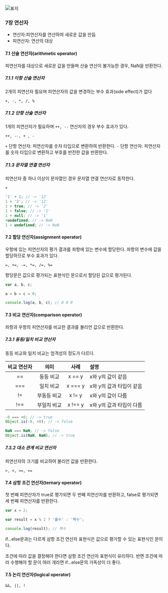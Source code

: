 ![표지](https://image.aladin.co.kr/product/25155/25/cover500/k282633473_1.jpg)

### 7장 연산자
- 연산자:피연산자를 연산하여 새로운 값을 만듬
- 피연산자: 연산의 대상

#### 7.1 산술 연산자(arithmetic operator)
피연산자를 대상으로 새로운 값을 만들며 산술 연산이 불가능한 경우, NaN을 반환한다.

##### 7.1.1 이항 산술 연산자
2개의 피연산자 필요며 피연산자의 값을 변경하는 부수 효과(side effect)가 없다

`+, -, *, /, %`

##### 7.1.2 단항 산술 연산자
1개의 피연산자가 필요하며 `++, --` 연산자의 경우 부수 효과가 있다.

`++, --, + , -`

`+` 단항 연산자: 피연산자를 숫자 타입으로 변환하여 반환한다.
`-` 단항 연산자: 피연산자를 숫자 타입으로 변환하고 부호를 반전한 값을 반환한다.

##### 7.1.3 문자열 연결 연산자
피연산자 중 하나 이상이 문자열인 경우 문자열 연결 연산자로 동작한다.

`+`

```javascript
'1' + 2; // -> '12'
1 + '2'; // -> '12'
1 + true; // -> '2'
1 + false; // -> '1'
1 + null; // -> '1'
+undefined; // -> NaN
1 + undefined; // -> NaN
```

#### 7.2 할당 연산자(assignment operator)
우항에 있는 피연산자의 평가 결과를 좌항에 있는 변수에 할당한다.
좌항의 변수에 값을 할당하므로 부수 효과가 있다.

`=, +=, -=, *=, /=, %=`

항당문은 값으로 평가되는 표현식인 문으로서 할당된 값으로 평가된다.
```javascript
var a, b, c;

a = b = c = 0;

console.log(a, b, c); // 0 0 0
```

#### 7.3 비교 연산자(comparison operator)
좌항과 우항의 피연산자를 비교한 결과를 불리언 값으로 반환한다.

##### 7.3.1 동등/일치 비교 연산자
동등 비교와 일치 비교는 엄격성의 정도가 다르다.

| 비교 연산자 |    의미     |   사례    | 설명                  |
|:------:|:---------:|:-------:|:--------------------|
|   ==   |   동등 비교   | x == y  | x와 y의 값이 같음         |
|  ===   |   일치 비교   | x === y | x와 y의 값과 타입이 같음     |
|   !=   |  부동등 비교   | x != y  | x와 y의 값이 다름         |
|  !==   |  부일치 비교   | x !== y | x와 y의 값과 타입이 다름     |

```javascript
-0 === +0; // -> true
Object.is(-0, +0); // -> false

NaN === NaN; // -> false
Object.is(NaN, NaN); // -> true
```

##### 7.3.2 대소 관계 비교 연산자
피연산자의 크기를 비교하여 불리언 값을 반환한다.

`>, <, >=, <=`

#### 7.4 삼항 조건 연산자(ternary operator)
첫 번째 피연산자가 true로 평가되면 두 번째 피연산자를 반환하고, false로 평가되면 세 번째 피연산자를 반환한다.

```javascript
var x = 2;

var result = x % 2 ? '홀수' : '짝수';

console.log(result); // 짝수
```

if...else문과는 다르게 삼항 조건 연산자 표현식은 값으로 평가할 수 있는 표현식인 문이다.

조건에 따라 값을 결정해야 한다면 삼항 조건 연산자 표현식이 유리하다.
반면 조건에 따라 수행해야 할 문이 여러 개라면 if...else문의 가독성이 더 좋다.

#### 7.5 논리 연산자(logical operator)
`&&, ||, !`
